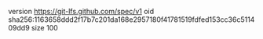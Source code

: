 version https://git-lfs.github.com/spec/v1
oid sha256:1163658ddd2f17b7c201da168e2957180f41781519fdfed153cc36c511409dd9
size 100
